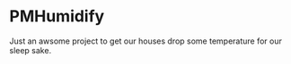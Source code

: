 PMHumidify
==========

Just an awsome project to get our houses drop some temperature for our sleep sake.

